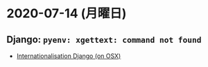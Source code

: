 # 2020-07-14 (月曜日)

## Django: `pyenv: xgettext: command not found`

- [Internationalisation Django (on OSX)](https://stackoverflow.com/questions/6860188/internationalisation-django-on-osx#9787791)